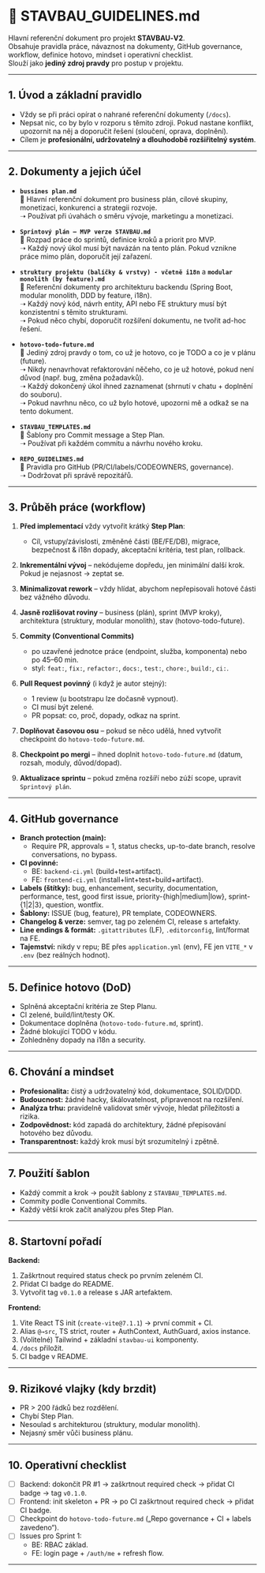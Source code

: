 # 📑 STAVBAU_GUIDELINES.md

Hlavní referenční dokument pro projekt **STAVBAU‑V2**.  
Obsahuje pravidla práce, návaznost na dokumenty, GitHub governance, workflow, definice hotovo, mindset i operativní checklist.  
Slouží jako **jediný zdroj pravdy** pro postup v projektu.

---

## 1. Úvod a základní pravidlo
- Vždy se při práci opírat o nahrané referenční dokumenty (`/docs`).  
- Nepsat nic, co by bylo v rozporu s těmito zdroji. Pokud nastane konflikt, upozornit na něj a doporučit řešení (sloučení, oprava, doplnění).  
- Cílem je **profesionální, udržovatelný a dlouhodobě rozšiřitelný systém**.

---

## 2. Dokumenty a jejich účel
- **`bussines plan.md`**  
  🔹 Hlavní referenční dokument pro business plán, cílové skupiny, monetizaci, konkurenci a strategii rozvoje.  
  ➝ Používat při úvahách o směru vývoje, marketingu a monetizaci.

- **`Sprintový plán – MVP verze STAVBAU.md`**  
  🔹 Rozpad práce do sprintů, definice kroků a priorit pro MVP.  
  ➝ Každý nový úkol musí být navázán na tento plán. Pokud vznikne práce mimo plán, doporučit její zařazení.

- **`struktury projektu (balíčky & vrstvy) - včetně i18n`** a **`modular monolith (by feature).md`**  
  🔹 Referenční dokumenty pro architekturu backendu (Spring Boot, modular monolith, DDD by feature, i18n).  
  ➝ Každý nový kód, návrh entity, API nebo FE struktury musí být konzistentní s těmito strukturami.  
  ➝ Pokud něco chybí, doporučit rozšíření dokumentu, ne tvořit ad-hoc řešení.

- **`hotovo-todo-future.md`**  
  🔹 Jediný zdroj pravdy o tom, co už je hotovo, co je TODO a co je v plánu (future).  
  ➝ Nikdy nenavrhovat refaktorování něčeho, co je už hotové, pokud není důvod (např. bug, změna požadavků).  
  ➝ Každý dokončený úkol ihned zaznamenat (shrnutí v chatu + doplnění do souboru).  
  ➝ Pokud navrhnu něco, co už bylo hotové, upozorni mě a odkaž se na tento dokument.

- **`STAVBAU_TEMPLATES.md`**  
  🔹 Šablony pro Commit message a Step Plan.  
  ➝ Používat při každém commitu a návrhu nového kroku.

- **`REPO_GUIDELINES.md`**  
  🔹 Pravidla pro GitHub (PR/CI/labels/CODEOWNERS, governance).  
  ➝ Dodržovat při správě repozitářů.

---

## 3. Průběh práce (workflow)
1. **Před implementací** vždy vytvořit krátký **Step Plan**:  
   - Cíl, vstupy/závislosti, změněné části (BE/FE/DB), migrace, bezpečnost & i18n dopady, akceptační kritéria, test plan, rollback.  

2. **Inkrementální vývoj** – nekódujeme dopředu, jen minimální další krok. Pokud je nejasnost → zeptat se.  

3. **Minimalizovat rework** – vždy hlídat, abychom nepřepisovali hotové části bez vážného důvodu.  

4. **Jasně rozlišovat roviny** – business (plán), sprint (MVP kroky), architektura (struktury, modular monolith), stav (hotovo-todo-future). 

5. **Commity (Conventional Commits)**  
   - po uzavřené jednotce práce (endpoint, služba, komponenta) nebo po 45–60 min.  
   - styl: `feat:`, `fix:`, `refactor:`, `docs:`, `test:`, `chore:`, `build:`, `ci:`.  

6. **Pull Request povinný** (i když je autor stejný):  
   - 1 review (u bootstrapu lze dočasně vypnout).  
   - CI musí být zelené.  
   - PR popsat: co, proč, dopady, odkaz na sprint.  

7. **Doplňovat časovou osu** – pokud se něco udělá, hned vytvořit checkpoint do `hotovo-todo-future.md`.

8. **Checkpoint po mergi** – ihned doplnit `hotovo-todo-future.md` (datum, rozsah, moduly, důvod/dopad).  

9. **Aktualizace sprintu** – pokud změna rozšíří nebo zúží scope, upravit `Sprintový plán`.  

---

## 4. GitHub governance
- **Branch protection (main):**  
  - Require PR, approvals = 1, status checks, up-to-date branch, resolve conversations, no bypass.  
- **CI povinné:**  
  - BE: `backend-ci.yml` (build+test+artifact).  
  - FE: `frontend-ci.yml` (install+lint+test+build+artifact).  
- **Labels (štítky):** bug, enhancement, security, documentation, performance, test, good first issue, priority-{high|medium|low}, sprint-{1|2|3}, question, wontfix.  
- **Šablony:** ISSUE (bug, feature), PR template, CODEOWNERS.  
- **Changelog & verze:** semver, tag po zeleném CI, release s artefakty.  
- **Line endings & formát:** `.gitattributes` (LF), `.editorconfig`, lint/format na FE.  
- **Tajemství:** nikdy v repu; BE přes `application.yml` (env), FE jen `VITE_*` v `.env` (bez reálných hodnot).  

---

## 5. Definice hotovo (DoD)
- Splněná akceptační kritéria ze Step Planu.  
- CI zelené, build/lint/testy OK.  
- Dokumentace doplněna (`hotovo-todo-future.md`, sprint).  
- Žádné blokující TODO v kódu.  
- Zohledněny dopady na i18n a security.  

---

## 6. Chování a mindset
- **Profesionalita:** čistý a udržovatelný kód, dokumentace, SOLID/DDD.  
- **Budoucnost:** žádné hacky, škálovatelnost, připravenost na rozšíření.  
- **Analýza trhu:** pravidelně validovat směr vývoje, hledat příležitosti a rizika.  
- **Zodpovědnost:** kód zapadá do architektury, žádné přepisování hotového bez důvodu.  
- **Transparentnost:** každý krok musí být srozumitelný i zpětně.  

---

## 7. Použití šablon
- Každý commit a krok → použít šablony z `STAVBAU_TEMPLATES.md`.  
- Commity podle Conventional Commits.  
- Každý větší krok začít analýzou přes Step Plan.  

---

## 8. Startovní pořadí
**Backend:**  
1. Zaškrtnout required status check po prvním zeleném CI.  
2. Přidat CI badge do README.  
3. Vytvořit tag `v0.1.0` a release s JAR artefaktem.  

**Frontend:**  
1. Vite React TS init (`create-vite@7.1.1`) → první commit + CI.  
2. Alias `@→src`, TS strict, router + AuthContext, AuthGuard, axios instance.  
3. (Volitelné) Tailwind + základní `stavbau-ui` komponenty.  
4. `/docs` přiložit.  
5. CI badge v README.  

---

## 9. Rizikové vlajky (kdy brzdit)
- PR > 200 řádků bez rozdělení.  
- Chybí Step Plan.  
- Nesoulad s architekturou (struktury, modular monolith).  
- Nejasný směr vůči business plánu.  

---

## 10. Operativní checklist
- [ ] Backend: dokončit PR #1 → zaškrtnout required check → přidat CI badge → tag `v0.1.0`.  
- [ ] Frontend: init skeleton + PR → po CI zaškrtnout required check → přidat CI badge.  
- [ ] Checkpoint do `hotovo-todo-future.md` („Repo governance + CI + labels zavedeno“).  
- [ ] Issues pro Sprint 1:  
   - BE: RBAC základ.  
   - FE: login page + `/auth/me` + refresh flow.  

---
